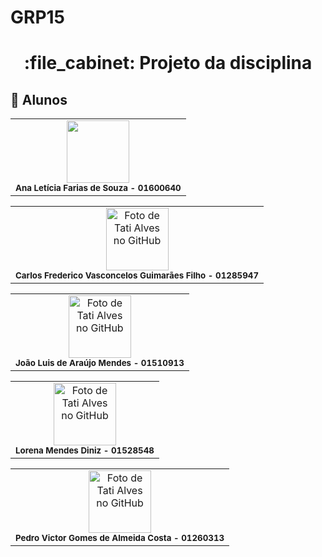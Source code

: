 # GRP15
<h1 align="center">:file_cabinet: Projeto da disciplina</h1>

## :handshake: Alunos
<table>
  <tr>
    <td align="center">
      <a>
        <img src="https://avatars.githubusercontent.com/u/56259137?v=4" width="100px;" /><br>
        <sub>
          <b>Ana Letícia Farias de Souza - 01600640 </b>
        </sub>
      </a>
    </td>
  </tr>
</table>

<table>
  <tr>
    <td align="center">
      <a>
        <img src="https://avatars.githubusercontent.com/u/56259137?v=4" width="100px;" alt="Foto de Tati Alves no GitHub"/><br>
        <sub>
          <b>Carlos Frederico Vasconcelos Guimarães Filho - 01285947 </b>
        </sub>
      </a>
    </td>
  </tr>
</table>

<table>
  <tr>
    <td align="center">
      <a>
        <img src="https://avatars.githubusercontent.com/u/56259137?v=4" width="100px;" alt="Foto de Tati Alves no GitHub"/><br>
        <sub>
          <b> João Luis de Araújo Mendes - 01510913 </b>
        </sub>
      </a>
    </td>
  </tr>
</table>

<table>
  <tr>
    <td align="center">
      <a>
        <img src="https://avatars.githubusercontent.com/u/56259137?v=4" width="100px;" alt="Foto de Tati Alves no GitHub"/><br>
        <sub>
          <b>Lorena Mendes Diniz - 01528548 </b>
        </sub>
      </a>
    </td>
  </tr>
</table>

<table>
  <tr>
    <td align="center">
      <a>
        <img src="https://avatars.githubusercontent.com/u/56259137?v=4" width="100px;" alt="Foto de Tati Alves no GitHub"/><br>
        <sub>
          <b> Pedro Victor Gomes de Almeida Costa - 01260313 </b>
        </sub>
      </a>
    </td>
  </tr>
</table>


